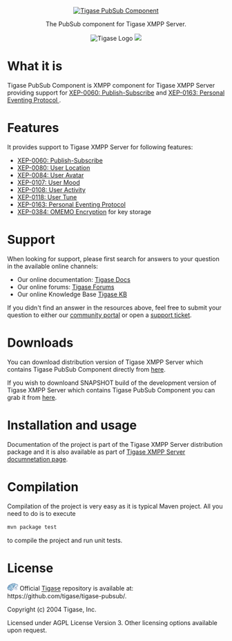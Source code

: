 <p align="center">
  <a href="https://tigase.net/">
    <img
      alt="Tigase PubSub Component"
      src="https://github.com/tigaseinc/website-assets/raw/master/tigase/images/tigase-logo.png?raw=true"
      width="300"
    />
  </a>
</p>

<p align="center">
  The PubSub component for Tigase XMPP Server.
</p>

<p align="center">
  <img alt="Tigase Logo" src="https://github.com/tigaseinc/website-assets/raw/master/tigase/images/tigase-logo.png?raw=true" width="25"/>
  <img src="https://tc.tigase.net/app/rest/builds/buildType:(id:TigasePubSub_Build)/statusIcon" width="100"/>
</p>

# What it is

Tigase PubSub Component is XMPP component for Tigase XMPP Server providing support for [XEP-0060: Publish-Subscribe](https://xmpp.org/extensions/xep-0060.html) and [XEP-0163: Personal Eventing Protocol
](https://xmpp.org/extensions/xep-0163.html).

# Features

It provides support to Tigase XMPP Server for following features:
* [XEP-0060: Publish-Subscribe](https://xmpp.org/extensions/xep-0060.html) 
* [XEP-0080: User Location](https://xmpp.org/extensions/xep-0080.html)
* [XEP-0084: User Avatar](https://xmpp.org/extensions/xep-0084.html)
* [XEP-0107: User Mood](https://xmpp.org/extensions/xep-0107.html)
* [XEP-0108: User Activity](https://xmpp.org/extensions/xep-0108.html)
* [XEP-0118: User Tune](https://xmpp.org/extensions/xep-0118.html)
* [XEP-0163: Personal Eventing Protocol](https://xmpp.org/extensions/xep-0163.html)
* [XEP-0384: OMEMO Encryption](https://xmpp.org/extensions/xep-0384.html) for key storage

# Support

When looking for support, please first search for answers to your question in the available online channels:

* Our online documentation: [Tigase Docs](https://docs.tigase.net)
* Our online forums: [Tigase Forums](https://help.tigase.net/portal/community)
* Our online Knowledge Base [Tigase KB](https://help.tigase.net/portal/kb)

If you didn't find an answer in the resources above, feel free to submit your question to either our 
[community portal](https://help.tigase.net/portal/community) or open a [support ticket](https://help.tigase.net/portal/newticket).

# Downloads

You can download distribution version of Tigase XMPP Server which contains Tigase PubSub Component directly from [here](https://github.com/tigaseinc/tigase-server/releases).

If you wish to downloand SNAPSHOT build of the development version of Tigase XMPP Server which contains Tigase PubSub Component you can grab it from [here](https://build.tigase.net/nightlies/dists/latest/tigase-server-dist-max.zip).

# Installation and usage

Documentation of the project is part of the Tigase XMPP Server distribution package and it is also available as part of [Tigase XMPP Server documnetation page](https://docs.tigase.net/).

# Compilation 

Compilation of the project is very easy as it is typical Maven project. All you need to do is to execute
````bash
mvn package test
````
to compile the project and run unit tests.

# License

<img alt="Tigase Tigase Logo" src="https://github.com/tigase/website-assets/blob/master/tigase/images/tigase-logo.png?raw=true" width="25"/>
Official <a href="https://tigase.net/">Tigase</a> repository is available at: https://github.com/tigase/tigase-pubsub/.

Copyright (c) 2004 Tigase, Inc.

Licensed under AGPL License Version 3. Other licensing options available upon request.